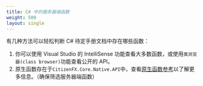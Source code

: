 ```yaml
---
title: C# 中的服务器端函数
weight: 509
layout: single
---
```


有几种方法可以轻松判断 C# 待定手册文档中存在哪些函数：

1.  你可以使用 Visual Studio 的 IntelliSense 功能查看大多数函数，或使用`类浏览器(class browser)`功能查看公开的 API。
2.  原生函数存在于`CitizenFX.Core.Native.API`中，查看[原生函数参考](https://runtime.fivem.net/doc/natives/)以了解更多信息。（确保筛选服务器端函数）